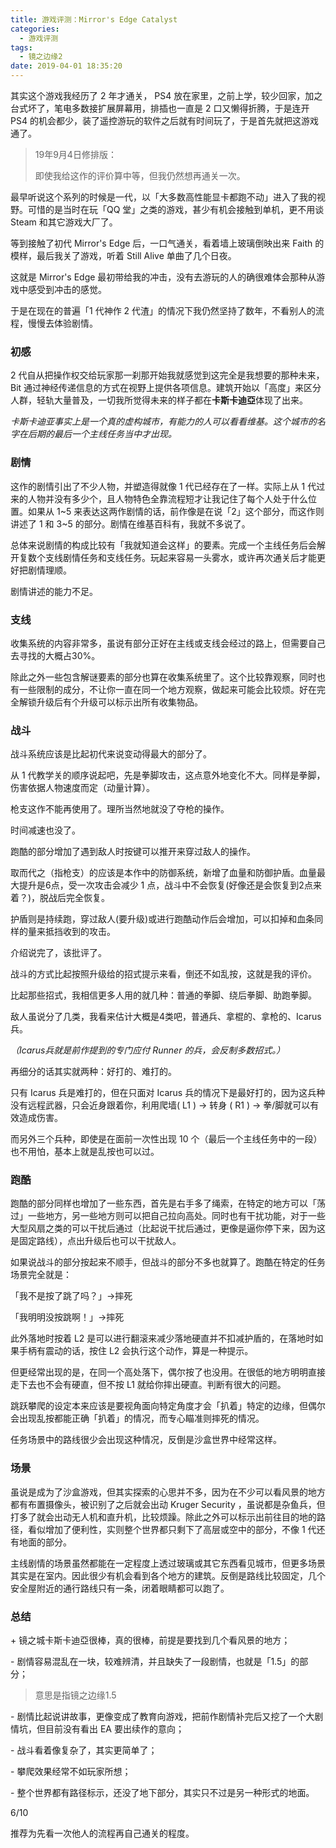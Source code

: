```yaml
---
title: 游戏评测：Mirror's Edge Catalyst
categories:
  - 游戏评测
tags:
  - 镜之边缘2
date: 2019-04-01 18:35:20
---
```


其实这个游戏我经历了 2 年才通关， PS4 放在家里，之前上学，较少回家，加之台式坏了，笔电多数接扩展屏幕用，排插也一直是 2 口又懒得折腾，于是连开 PS4 的机会都少，装了遥控游玩的软件之后就有时间玩了，于是首先就把这游戏通了。

> 19年9月4日修排版：
>
> 即使我给这作的评价算中等，但我仍然想再通关一次。

最早听说这个系列的时候是一代，以「大多数高性能显卡都跑不动」进入了我的视野。可惜的是当时在玩「QQ 堂」之类的游戏，甚少有机会接触到单机，更不用谈 Steam 和其它游戏大厂了。

等到接触了初代 Mirror's Edge 后，一口气通关，看着墙上玻璃倒映出来 Faith 的模样，最后我关了游戏，听着 Still Alive 单曲了几个日夜。

这就是 Mirror's Edge 最初带给我的冲击，没有去游玩的人的确很难体会那种从游戏中感受到冲击的感觉。

于是在现在的普遍「1 代神作 2 代渣」的情况下我仍然坚持了数年，不看别人的流程，慢慢去体验剧情。

### 初感

2 代自从把操作权交给玩家那一刹那开始我就感觉到这完全是我想要的那种未来， Bit 通过神经传递信息的方式在视野上提供各项信息。建筑开始以「高度」来区分人群，轻轨大量普及，一切我所觉得未来的样子都在**卡斯卡迪亞**体现了出来。

_卡斯卡迪亚事实上是一个真的虚构城市，有能力的人可以看看维基。这个城市的名字在后期的最后一个主线任务当中才出现。_

### 剧情

这作的剧情引出了不少人物，并塑造得就像 1 代已经存在了一样。实际上从 1 代过来的人物并没有多少个，且人物特色全靠流程短才让我记住了每个人处于什么位置。如果从 1~5 来表达这两作剧情的话，前作像是在说「2」这个部分，而这作则讲述了 1 和 3~5 的部分。剧情在维基百科有，我就不多说了。

总体来说剧情的构成比较有「我就知道会这样」的要素。完成一个主线任务后会解开复数个支线剧情任务和支线任务。玩起来容易一头雾水，或许再次通关后才能更好把剧情理顺。

剧情讲述的能力不足。

### 支线

收集系统的内容非常多，虽说有部分正好在主线或支线会经过的路上，但需要自己去寻找的大概占30%。

除此之外一些包含解谜要素的部分也算在收集系统里了。这个比较靠观察，同时也有一些限制的成分，不让你一直在同一个地方观察，做起来可能会比较烦。好在完全解锁升级后有个升级可以标示出所有收集物品。

### 战斗

战斗系统应该是比起初代来说变动得最大的部分了。

从 1 代教学关的顺序说起吧，先是拳脚攻击，这点意外地变化不大。同样是拳脚，伤害依据人物速度而定（动量计算）。

枪支这作不能再使用了。理所当然地就没了夺枪的操作。

时间减速也没了。

跑酷的部分增加了遇到敌人时按键可以推开来穿过敌人的操作。

取而代之（指枪支）的应该是本作中的防御系统，新增了血量和防御护盾。血量最大提升是6点，受一次攻击会减少 1 点，战斗中不会恢复(好像还是会恢复到2点来着？)，脱战后完全恢复。

护盾则是持续跑，穿过敌人(要升级)或进行跑酷动作后会增加，可以扣掉和血条同样的量来抵挡收到的攻击。

介绍说完了，该批评了。

战斗的方式比起按照升级给的招式提示来看，倒还不如乱按，这就是我的评价。

比起那些招式，我相信更多人用的就几种：普通的拳脚、绕后拳脚、助跑拳脚。 

敌人虽说分了几类，我看来估计大概是4类吧，普通兵、拿棍的、拿枪的、Icarus 兵。

_（Icarus兵就是前作提到的专门应付 Runner 的兵，会反制多数招式。）_

再细分的话其实就两种：好打的、难打的。

只有 Icarus 兵是难打的，但在只面对 Icarus 兵的情况下是最好打的，因为这兵种没有远程武器，只会近身跟着你，利用爬墙( L1 ) -> 转身 ( R1 ) -> 拳/脚就可以有效造成伤害。

而另外三个兵种，即使是在面前一次性出现 10 个（最后一个主线任务中的一段）也不用怕，基本上就是乱按也可以过。

### 跑酷

跑酷的部分同样也增加了一些东西，首先是右手多了绳索，在特定的地方可以「荡过」一些地方，另一些地方则可以把自己拉向高处。同时也有干扰功能，对于一些大型风扇之类的可以干扰后通过（比起说干扰后通过，更像是逼你停下来，因为这是固定路线），点出升级后也可以干扰敌人。

如果说战斗的部分按起来不顺手，但战斗的部分不多也就算了。跑酷在特定的任务场景完全就是： 

「我不是按了跳了吗？」->摔死

「我明明没按跳啊！」->摔死

此外落地时按着 L2 是可以进行翻滚来减少落地硬直并不扣减护盾的，在落地时如果手柄有震动的话，按住 L2 会执行这个动作，算是一种提示。

但更经常出现的是，在同一个高处落下，偶尔按了也没用。在很低的地方明明直接走下去也不会有硬直，但不按 L1 就给你摔出硬直。判断有很大的问题。

跳跃攀爬的设定本来应该是要视角面向特定角度才会「扒着」特定的边缘，但偶尔会出现乱按都能正确「扒着」的情况，而专心瞄准则摔死的情况。

任务场景中的路线很少会出现这种情况，反倒是沙盒世界中经常这样。

### 场景

虽说是成为了沙盒游戏，但其实探索的心思并不多，因为在不少可以看风景的地方都有布置摄像头，被识别了之后就会出动 Kruger Security ，虽说都是杂鱼兵，但打多了就会出动无人机和直升机，比较烦躁。除此之外可以标示出前往目的地的路径，看似增加了便利性，实则整个世界都只剩下了高层或空中的部分，不像 1 代还有地面的部分。

主线剧情的场景虽然都能在一定程度上透过玻璃或其它东西看见城市，但更多场景其实是在室内。因此很少有机会看到各个地方的建筑。反倒是路线比较固定，几个安全屋附近的通行路线只有一条，闭着眼睛都可以跑了。

### 总结

\+ 镜之城卡斯卡迪亞很棒，真的很棒，前提是要找到几个看风景的地方；

\- 剧情容易混乱在一块，较难辨清，并且缺失了一段剧情，也就是「1.5」的部分；

> 意思是指镜之边缘1.5

\- 剧情比起说讲故事，更像变成了教育向游戏，把前作剧情补完后又挖了一个大剧情坑，但目前没有看出 EA 要出续作的意向；

\- 战斗看着像复杂了，其实更简单了；

\- 攀爬效果经常不如玩家所想；

\- 整个世界都有路径标示，还没了地下部分，其实只不过是另一种形式的地面。

6/10

推荐为先看一次他人的流程再自己通关的程度。